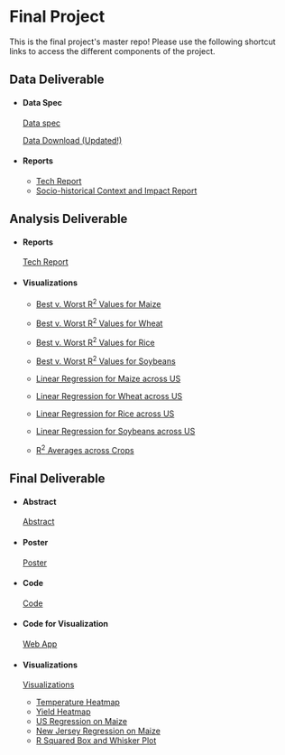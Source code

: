 # Final Project
This is the final project's master repo! Please use the following shortcut links to access the different components of the project.

## Data Deliverable ##

- #### Data Spec ####
  [Data spec](data_deliverable/data/)
  
  [Data Download (Updated!)](https://drive.google.com/file/d/1Pek7ycQreeLXWzjNawq7oc5vkGDWR6FW/view?usp=sharing)

- #### Reports ####
  - [Tech Report](data_deliverable/reports/tech_report/)
  - [Socio-historical Context and Impact Report](data_deliverable/reports/social_impact_report)


## Analysis Deliverable ##

- #### Reports ####
  [Tech Report](analysis_deliverable/tech_report/)

- #### Visualizations ####

  - [Best v. Worst R<sup>2</sup> Values for Maize](analysis_deliverable/visualizations/maize_best_worst.png) 
  - [Best v. Worst R<sup>2</sup> Values for Wheat](analysis_deliverable/visualizations/wheat_best_worst.png)
  - [Best v. Worst R<sup>2</sup> Values for Rice](analysis_deliverable/visualizations/rice_best_worst.png) 
  - [Best v. Worst R<sup>2</sup> Values for Soybeans](analysis_deliverable/visualizations/soybeans_best_worst.png)

  - [Linear Regression for Maize across US](analysis_deliverable/visualizations/total_us_maize.png) 
  - [Linear Regression for Wheat across US](analysis_deliverable/visualizations/total_us_wheat.png)
  - [Linear Regression for Rice across US](analysis_deliverable/visualizations/total_us_rice.png) 
  - [Linear Regression for Soybeans across US](analysis_deliverable/visualizations/total_us_soybeans.png)

  - [R<sup>2</sup> Averages across Crops](analysis_deliverable/visualizations/r_squared_box_plot.png)



## Final Deliverable ##

- #### Abstract ####
  [Abstract](final_deliverable/CS1951A_Abstract.pdf)

- #### Poster ####
  [Poster](final_deliverable/poster/Plant_Friends_Poster.pdf)

- #### Code ####
  [Code](final_deliverable/code/)
  
- #### Code for Visualization ####
  [Web App](./web_app/)

- #### Visualizations ####
 
  [Visualizations](final_deliverable/visualizations)
  - [Temperature Heatmap](final_deliverable/visualizations/heatmap.png)
  - [Yield Heatmap](final_deliverable/visualizations/yieldmap.png)
  - [US Regression on Maize](final_deliverable/visualizations/maize_scatter.png)
  - [New Jersey Regression on Maize](final_deliverable/visualizations/new_jersey_soybean.png)
  - [R Squared Box and Whisker Plot](final_deliverable/visualizations/r_squared_box_plot.png)
